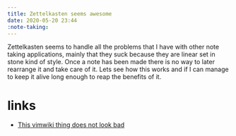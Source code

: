 ```yaml
---
title: Zettelkasten seems awesome
date: 2020-05-20 23:44
:note-taking:
---
```


Zettelkasten seems to handle all the problems that I have with other note taking
applications, mainly that they suck because they are linear set in stone kind of style.
Once a note has been made there is no way to later rearrange it and take care of it. Lets see how
this works and if I can manage to keep it alive long enough to reap the benefits of it.

# links
- [This vimwiki thing does not look bad](200520-2355)
